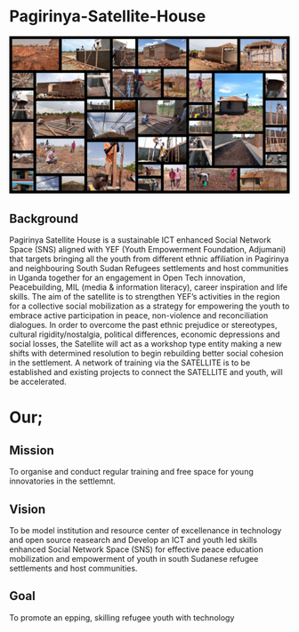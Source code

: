 # Pagirinya-Satellite-House
![](gallery.jpg)
## Background
Pagirinya Satellite House is a sustainable ICT enhanced Social Network Space (SNS) aligned with YEF (Youth Empowerment Foundation, Adjumani) that targets bringing all the youth from different ethnic affiliation in Pagirinya and neighbouring South Sudan Refugees settlements and host communities in Uganda together for an engagement in Open Tech innovation, Peacebuilding, MIL (media & information literacy), career inspiration and life skills. The aim of the satellite is to strengthen YEF’s activities in the region for a collective social mobilization as a strategy for empowering the youth to embrace active participation in peace, non-violence and reconciliation dialogues. In order to overcome the past ethnic prejudice or stereotypes, cultural rigidity/nostalgia, political differences, economic depressions and social losses, the Satellite will act as a workshop type entity making a new shifts with determined resolution to begin rebuilding better social cohesion in the settlement. A network of training via the SATELLITE is to be established and existing projects to connect the SATELLITE and youth, will be accelerated.

# Our;

## Mission
To organise and conduct regular training and free space for young innovatories in the settlemnt.

## Vision
To be model institution and resource center of excellenance in technology and open source reasearch and Develop an ICT and youth led skills enhanced Social Network Space (SNS) for effective peace education mobilization and empowerment of youth in south Sudanese refugee settlements and host communities.

## Goal
To promote an epping, skilling refugee youth with technology
